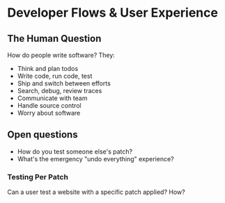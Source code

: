 # Developer Flows & User Experience

## The Human Question
How do people write software? They:
- Think and plan todos
- Write code, run code, test
- Ship and switch between efforts  
- Search, debug, review traces
- Communicate with team
- Handle source control
- Worry about software

## Open questions
- How do you test someone else's patch?
- What's the emergency "undo everything" experience?

### Testing Per Patch
Can a user test a website with a specific patch applied? How?
